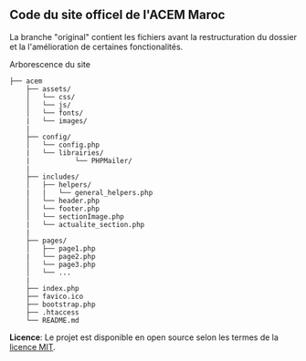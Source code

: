  
## Code du site officel de l'ACEM Maroc

La branche "original" contient les fichiers avant la restructuration du dossier et la l'amélioration de certaines fonctionalités.
 
 Arborescence du site
 
    ├── acem
        ├── assets/
        │   └── css/
        │   └── js/
        │   └── fonts/
        |   └── images/
        |
        ├── config/
        │   └── config.php
        |   └── librairies/
        |           └── PHPMailer/
        |
        ├── includes/
        │   ├── helpers/
        |   |   └── general_helpers.php
        │   └── header.php
        │   └── footer.php
        │   └── sectionImage.php
        |   └── actualite_section.php
        |
        ├── pages/
        │   ├── page1.php
        |   └── page2.php
        │   └── page3.php
        │   └── ...
        |
        ├── index.php
        ├── favico.ico
        ├── bootstrap.php
        ├── .htaccess
        └── README.md
        
   

**Licence**: Le projet est disponible en open source selon les termes de la [licence MIT](https://opensource.org/licenses/MIT).
